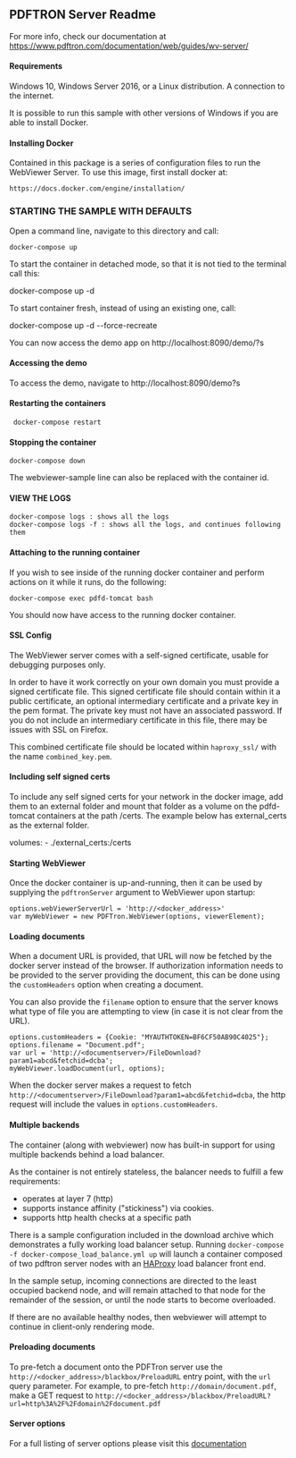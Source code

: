 ## PDFTRON Server Readme

For more info, check our documentation at https://www.pdftron.com/documentation/web/guides/wv-server/ 

#### Requirements

Windows 10, Windows Server 2016, or a Linux distribution.
A connection to the internet.

It is possible to run this sample with other versions of Windows if you are able to install Docker.

#### Installing Docker

Contained in this package is a series of configuration files to run the WebViewer Server. To use this image, first install
docker at:

    https://docs.docker.com/engine/installation/
    
### STARTING THE SAMPLE WITH DEFAULTS

Open a command line, navigate to this directory and call:

    docker-compose up

To start the container in detached mode, so that it is not tied to the terminal call this:

   docker-compose up -d

To start container fresh, instead of using an existing one, call:

   docker-compose up -d --force-recreate

You can now access the demo app on http://localhost:8090/demo/?s

#### Accessing the demo

To access the demo, navigate to http://localhost:8090/demo?s

#### Restarting the containers

     docker-compose restart

#### Stopping the container

    docker-compose down

The webviewer-sample line can also be replaced with the container id.

#### VIEW THE LOGS

    docker-compose logs : shows all the logs
    docker-compose logs -f : shows all the logs, and continues following them

#### Attaching to the running container

If you wish to see inside of the running docker container and perform actions on it while it runs, do the following:

    docker-compose exec pdfd-tomcat bash

You should now have access to the running docker container.

#### SSL Config

The WebViewer server comes with a self-signed certificate, usable for debugging purposes only.

In order to have it work correctly on your own domain you must provide a signed certificate file. This signed certificate file should contain within it a public certificate, an optional intermediary certificate and a private key in the pem format. The private key must not have an associated password. If you do not include an intermediary certificate in this file, there may be issues with SSL on Firefox.

This combined certificate file should be located within `haproxy_ssl/` with the name `combined_key.pem`.

#### Including self signed certs

To include any self signed certs for your network in the docker image, add them to an external folder and mount that folder
as a volume on the pdfd-tomcat containers at the path /certs. The example below has external_certs as the external folder.

volumes:
     - ./external_certs:/certs

#### Starting WebViewer

Once the docker container is up-and-running, then it can be used by supplying the `pdftronServer` argument to WebViewer upon startup:

```
options.webViewerServerUrl = 'http://<docker_address>'
var myWebViewer = new PDFTron.WebViewer(options, viewerElement);
```

#### Loading documents

When a document URL is provided, that URL will now be fetched by the docker server instead of the browser.
If authorization information needs to be provided to the server providing the document, this can be done using the `customHeaders` option when creating a document.

You can also provide the `filename` option to ensure that the server knows what type of file you are attempting to view (in case it is not clear from the URL).

```
options.customHeaders = {Cookie: "MYAUTHTOKEN=BF6CF50AB90C4025"};
options.filename = "Document.pdf";
var url = 'http://<documentserver>/FileDownload?param1=abcd&fetchid=dcba';
myWebViewer.loadDocument(url, options);
```

When the docker server makes a request to fetch `http://<documentserver>/FileDownload?param1=abcd&fetchid=dcba`, the http request will include the values in `options.customHeaders`.

#### Multiple backends

The container (along with webviewer) now has built-in support for using multiple backends behind a load balancer. 

As the container is not entirely stateless, the balancer needs to fulfill a few requirements:

- operates at layer 7 (http)
- supports instance affinity ("stickiness") via cookies.
- supports http health checks at a specific path

There is a sample configuration included in the download archive which demonstrates a fully working load balancer setup. Running `docker-compose -f docker-compose_load_balance.yml up` will launch a container composed of two pdftron server nodes with an [HAProxy](http://www.haproxy.org/ "HAProxy")  load balancer front end.

In the sample setup, incoming connections are directed to the least occupied backend node, and will remain attached to that node for the remainder of the session, or until the node starts to become overloaded.

If there are no available healthy nodes, then webviewer will attempt to continue in client-only rendering mode.

#### Preloading documents

To pre-fetch a document onto the PDFTron server use the 
`http://<docker_address>/blackbox/PreloadURL` entry point, with the `url` query parameter. For example, to pre-fetch `http://domain/document.pdf`, make a GET request to `http://<docker_address>/blackbox/PreloadURL?url=http%3A%2F%2Fdomain%2Fdocument.pdf`

#### Server options

For a full listing of server options please visit this [documentation](https://www.pdftron.com/documentation/web/guides/wv-server-config/)
